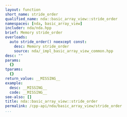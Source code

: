 ```yaml
---
layout: function
short_name: stride_order
qualified_name: nda::basic_array_view::stride_order
namespaces: [nda, basic_array_view]
includer: nda/nda.hpp
brief: Memory stride_order
overloads:
  auto stride_order() noexcept const:
    desc: Memory stride_order
    source: nda/_impl_basic_array_view_common.hpp
desc: ""
params:
  {}
tparams:
  {}
return_value: __MISSING__
example:
  desc: __MISSING__
  code: __MISSING__
see-also: []
title: nda::basic_array_view::stride_order
permalink: /cpp-api/nda/basic_array_view/stride_order
...
```


